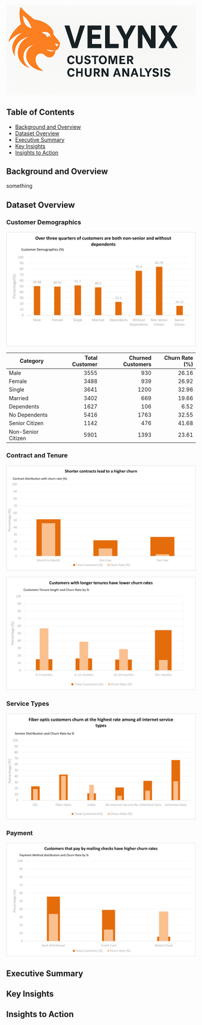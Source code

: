 
![Banner](Elements/Velynx.png)

## Table of Contents
- [Background and Overview](#background-and-overview)
- [Dataset Overview](#data-structure-overview)
- [Executive Summary](#executive-summary)
- [Key Insights](#insights-deep-dive)
- [Insights to Action](#recommendations)

## Background and Overview
something
## Dataset Overview
### Customer Demographics
![Banner](Elements/Demographics.png)


| Category           | Total Customer | Churned Customers | Churn Rate (%) |
|--------------------|---------------:|------------------:|---------------:|
| Male               |          3555  |              930  |          26.16 |
| Female             |          3488  |              939  |          26.92 |
| Single             |          3641  |             1200  |          32.96 |
| Married            |          3402  |              669  |          19.66 |
| Dependents         |          1627  |              106  |           6.52 |
| No Dependents      |          5416  |             1763  |          32.55 |
| Senior Citizen     |          1142  |              476  |          41.68 |
| Non-Senior Citizen |          5901  |             1393  |          23.61 |


### Contract and Tenure
![Banner](Elements/Contract_Type.png)

![Banner](Elements/Tenure_Bucket_Churn.png)


### Service Types
![Banner](Elements/Services.png)

### Payment
![Banner](Elements/Payment_Method.png)


## Executive Summary
## Key Insights
## Insights to Action
